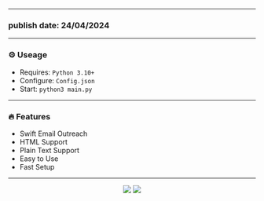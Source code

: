 
---

<h3>
publish date: 24/04/2024
</h3>

---

### ⚙️ Useage

- Requires: `Python 3.10+`
- Configure: `Config.json`
- Start: `python3 main.py`

---

### 🔥 Features

- Swift Email Outreach
- HTML Support
- Plain Text Support
- Easy to Use
- Fast Setup
  
---

<p align="center">
  <img src="https://ibb.co/c1Tk240"/>
  <img src="https://ibb.co/gT1WDrk"/>
</p>
